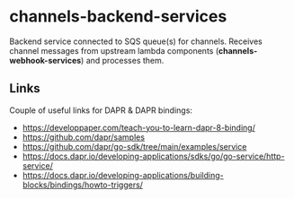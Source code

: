 # channels-backend-services

Backend service connected to SQS queue(s) for channels. Receives channel messages from upstream lambda components (**channels-webhook-services**) and processes them. 

## Links

Couple of useful links for DAPR & DAPR bindings:

* https://developpaper.com/teach-you-to-learn-dapr-8-binding/
* https://github.com/dapr/samples
* https://github.com/dapr/go-sdk/tree/main/examples/service
* https://docs.dapr.io/developing-applications/sdks/go/go-service/http-service/
* https://docs.dapr.io/developing-applications/building-blocks/bindings/howto-triggers/


